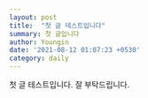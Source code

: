```yaml
---
layout: post
title:  "첫 글 테스트입니다"
summary: 첫 글입니다
author: Youngin
date: '2021-08-12 01:07:23 +0530'
category: daily
---
```


첫 글 테스트입니다.
잘 부탁드립니다.